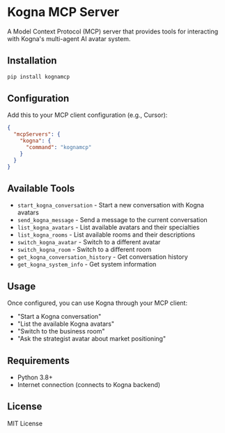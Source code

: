 # Kogna MCP Server

A Model Context Protocol (MCP) server that provides tools for interacting with Kogna's multi-agent AI avatar system.

## Installation

```bash
pip install kognamcp
```

## Configuration

Add this to your MCP client configuration (e.g., Cursor):

```json
{
  "mcpServers": {
    "kogna": {
      "command": "kognamcp"
    }
  }
}
```

## Available Tools

- `start_kogna_conversation` - Start a new conversation with Kogna avatars
- `send_kogna_message` - Send a message to the current conversation
- `list_kogna_avatars` - List available avatars and their specialties
- `list_kogna_rooms` - List available rooms and their descriptions
- `switch_kogna_avatar` - Switch to a different avatar
- `switch_kogna_room` - Switch to a different room
- `get_kogna_conversation_history` - Get conversation history
- `get_kogna_system_info` - Get system information

## Usage

Once configured, you can use Kogna through your MCP client:

- "Start a Kogna conversation"
- "List the available Kogna avatars"
- "Switch to the business room"
- "Ask the strategist avatar about market positioning"

## Requirements

- Python 3.8+
- Internet connection (connects to Kogna backend)

## License

MIT License
